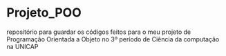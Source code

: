 # Projeto_POO
repositório para guardar os códigos feitos para o meu projeto de Programação Orientada a Objeto no 3º período de Ciência da computação na UNICAP
